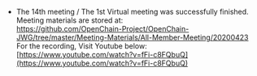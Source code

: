 - The 14th meeting / The 1st Virtual meeting was successfully finished.  
  Meeting materials are stored at:  
  https://github.com/OpenChain-Project/OpenChain-JWG/tree/master/Meeting-Materials/All-Member-Meeting/20200423
  For the recording, Visit Youtube below:  
  [https://www.youtube.com/watch?v=fFi-c8FQbuQ](https://www.youtube.com/watch?v=fFi-c8FQbuQ)  
